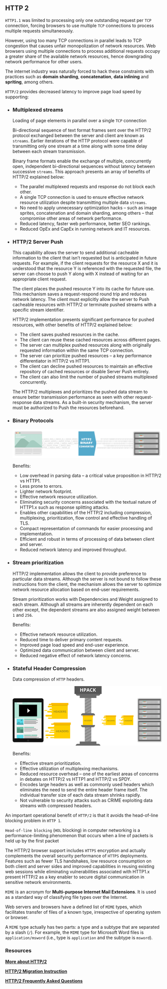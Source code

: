 ## HTTP 2
`HTTP1.1` was limited to processing only one outstanding request per `TCP` connection, forcing browsers to use multiple `TCP` connections to process multiple requests simultaneously.

However, using too many TCP connections in parallel leads to TCP congestion that causes unfair monopolization of network resources. Web browsers using multiple connections to process additional requests occupy a greater share of the available network resources, hence downgrading network performance for other users.

The internet industry was naturally forced to hack these constraints with practices such as __domain sharding__, __concatenation__, __data inlining__ and __spriting__, among others.

`HTTP/2` provides decreased latency to improve page load speed by supporting:
* ### Multiplexed streams

    Loading of page elements in parallel over a single `TCP` connection

    Bi-directional sequence of text format frames sent over the HTTP/2 protocol exchanged between the server and client are known as `streams`. Earlier iterations of the HTTP protocol were capable of transmitting only one stream at a time along with some time delay between each stream transmission.

    Binary frame formats enable the exchange of multiple, concurrently open, independent bi-directional sequences without latency between successive `streams`. This approach presents an array of benefits of HTTP/2 explained below:
    * The parallel multiplexed requests and response do not block each other.
    * A single TCP connection is used to ensure effective network resource utilization despite transmitting multiple data `streams`.
    * No need to apply unnecessary optimization hacks – such as image sprites, concatenation and domain sharding, among others – that compromise other areas of network performance.
    * Reduced latency, faster web performance, better SEO rankings.
    * Reduced OpEx and CapEx in running network and IT resources.

* ### HTTP/2 Server Push

    This capability allows the server to send additional cacheable information to the client that isn’t requested but is anticipated in future requests. For example, if the client requests for the resource X and it is understood that the resource Y is referenced with the requested file, the server can choose to push Y along with X instead of waiting for an appropriate client request.

    The client places the pushed resource Y into its cache for future use. This mechanism saves a request-respond round trip and reduces network latency. The client must explicitly allow the server to Push cacheable resources with HTTP/2 or terminate pushed streams with a specific stream identifier.

    HTTP/2 implementation presents significant performance for pushed resources, with other benefits of HTTP/2 explained below:
    * The client saves pushed resources in the cache.
    * The client can reuse these cached resources across different pages.
    * The server can multiplex pushed resources along with originally requested information within the same TCP connection.
    * The server can prioritize pushed resources – a key performance differentiator in HTTP/2 vs HTTP1.
    * The client can decline pushed resources to maintain an effective repository of cached resources or disable Server Push entirely.
    * The client can also limit the number of pushed streams multiplexed concurrently.

    The HTTP/2 multiplexes and prioritizes the pushed data stream to ensure better transmission performance as seen with other request-response data streams. As a built-in security mechanism, the server must be authorized to Push the resources beforehand.

* ### Binary Protocols

    ![binary-protocols](./images/binary-protocols.png)

    Benefits:
    * Low overhead in parsing data – a critical value proposition in HTTP/2 vs HTTP1.
    * Less prone to errors.
    * Lighter network footprint.
    * Effective network resource utilization.
    * Eliminating security concerns associated with the textual nature of HTTP1.x such as response splitting attacks.
    * Enables other capabilities of the HTTP/2 including compression, multiplexing, prioritization, flow control and effective handling of TLS.
    * Compact representation of commands for easier processing and implementation.
    * Efficient and robust in terms of processing of data between client and server.
    * Reduced network latency and improved throughput.

* ### Stream prioritization

    HTTP/2 implementation allows the client to provide preference to particular data streams. Although the server is not bound to follow these instructions from the client, the mechanism allows the server to optimize network resource allocation based on end-user requirements.

    Stream prioritization works with Dependencies and Weight assigned to each stream. Although all streams are inherently dependent on each other except, the dependent streams are also assigned weight between `1` and `256`.

    Benefits:
    * Effective network resource utilization.
    * Reduced time to deliver primary content requests.
    * Improved page load speed and end-user experience.
    * Optimized data communication between client and server.
    * Reduced negative effect of network latency concerns.

* ### Stateful Header Compression

    Data compression of `HTTP` headers.

    ![http2-hpack-compression](./images/http2-hpack-compression.png)

    Benefits:
    * Effective stream prioritization.
    * Effective utilization of multiplexing mechanisms.
    * Reduced resource overhead – one of the earliest areas of concerns in debates on HTTP/2 vs HTTP1 and HTTP/2 vs SPDY.
    * Encodes large headers as well as commonly used headers which eliminates the need to send the entire header frame itself. The individual transfer size of each data stream shrinks rapidly.
    * Not vulnerable to security attacks such as CRIME exploiting data streams with compressed headers.

An important operational benefit of `HTTP/2` is that it avoids the head-of-line blocking problem in `HTTP 1`.

`Head-of-line blocking` (`HOL` blocking) in computer networking is a performance-limiting phenomenon that occurs when a line of packets is held up by the first packet

The HTTP/2 browser support includes `HTTPS` encryption and actually complements the overall security performance of `HTTPS` deployments. Features such as fewer TLS handshakes, low resource consumption on both client and server sides and improved capabilities in reusing existing web sessions while eliminating vulnerabilities associated with HTTP1.x present HTTP/2 as a key enabler to secure digital communication in sensitive network environments.

`MIME` is an acronym for __Multi-purpose Internet Mail Extensions__. It is used as a standard way of classifying file types over the Internet.

Web servers and browsers have a defined list of `MIME` types, which facilitates transfer of files of a known type, irrespective of operating system or browser.

A `MIME` type actually has two parts: a type and a subtype that are separated by a slash (`/`). For example, the `MIME` type for Microsoft Word files is `application/msword` (i.e., type is `application` and the subtype is `msword`).

### Resources

__[More about HTTP/2](https://kinsta.com/learn/what-is-http2/#)__

__[HTTP/2 Migration Instruction](https://www.smashingmagazine.com/2016/02/getting-ready-for-http2/)__

__[HTTP/2 Frequently Asked Questions](https://http2.github.io/faq/)__